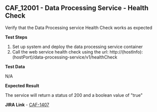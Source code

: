 ## CAF_12001 - Data Processing Service - Health Check ##

Verify that the Data Processing service Health Check works as expected

**Test Steps**

1. Set up system and deploy the data processing service container 
2. Call the web service health check using the url: http://(hostInfo):(hostPort)/data-processing-service/v1/healthCheck

**Test Data**

N/A

**Expected Result**

The service will return a status of 200 and a boolean value of "true"

**JIRA Link** - [CAF-1407](https://jira.autonomy.com/browse/CAF-1407)
